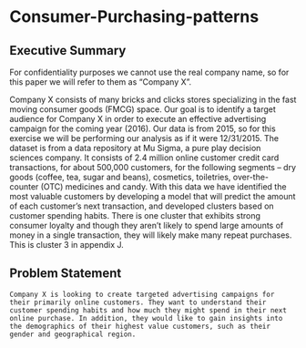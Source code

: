 # Consumer-Purchasing-patterns
## Executive Summary
 
For confidentiality purposes we cannot use the real company name, so for this paper we will refer to them as “Company X”. 
 
Company X consists of many bricks and clicks stores specializing in the fast moving consumer goods (FMCG) space. Our goal is to identify a target audience for Company X in order to execute an effective advertising campaign for the coming year (2016). Our data is from 2015, so for this exercise we will be performing our analysis as if it were 12/31/2015.
The dataset is from a data repository at Mu Sigma, a pure play decision sciences company. It consists of 2.4 million online customer credit card transactions, for about 500,000 customers, for the following segments – dry goods (coffee, tea, sugar and beans), cosmetics, toiletries, over-the-counter (OTC) medicines and candy. 
With this data we have identified the most valuable customers by developing a model that will predict the amount of each customer’s next transaction, and developed clusters based on customer spending habits. There is one cluster that exhibits strong consumer loyalty and though they aren’t likely to spend large amounts of money in a single transaction, they will likely make many repeat purchases. This is cluster 3 in appendix J.
 
## Problem Statement

	Company X is looking to create targeted advertising campaigns for their primarily online customers. They want to understand their customer spending habits and how much they might spend in their next online purchase. In addition, they would like to gain insights into the demographics of their highest value customers, such as their gender and geographical region.

